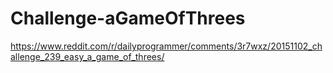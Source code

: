 # Challenge-aGameOfThrees
https://www.reddit.com/r/dailyprogrammer/comments/3r7wxz/20151102_challenge_239_easy_a_game_of_threes/
